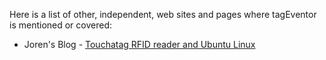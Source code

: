 Here is a list of other, independent, web sites and pages where tagEventor is mentioned or covered:

  * Joren's Blog - [Touchatag RFID reader and Ubuntu Linux](http://0110.be/artikels/lees/Touchatag_RFID_reader_and_Ubuntu_Linux)